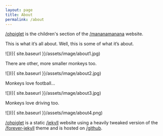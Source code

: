 ```yaml
---
layout: page
title: About
permalink: /about
---
```

 
[/ohpiglet](https://ohpiglet.github.io/ohpiglet/) is the children's section of the [/mananamanana](https://mananamanana.com/) website.

This is what it’s all about. Well, this is some of what it’s about.

![]({{ site.baseurl }}/assets/image/about1.jpg)

There are other, more smaller monkeys too.

![]({{ site.baseurl }}/assets/image/about2.jpg)

Monkeys love football…

![]({{ site.baseurl }}/assets/image/about3.jpg)

Monkeys love driving too.

![]({{ site.baseurl }}/assets/image/about4.png)

[/ohpiglet](https://ohpiglet.github.io/ohpiglet/) is a static [/jekyll](https://jekyllrb.com) website using a heavily tweaked version of the [/forever-jekyll](https://forever-jekyll.github.io) theme and is hosted on [/github](https://github.com/ohpiglet/ohpiglet).
